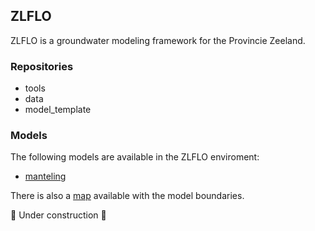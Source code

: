 ## ZLFLO

ZLFLO is a groundwater modeling framework for the Provincie Zeeland.

### Repositories

- tools
- data
- model_template

### Models

The following models are available in the ZLFLO enviroment:
- [manteling](https://github.com/ZLFLO/manteling)

There is also a [map](../figures/overview.html) available with the model boundaries.

🚧 Under construction 🚧
